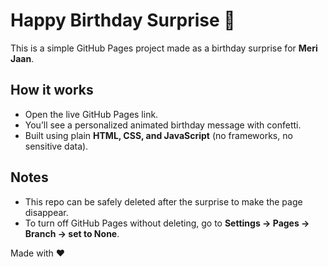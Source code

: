 # Happy Birthday Surprise 🎉

This is a simple GitHub Pages project made as a birthday surprise for **Meri Jaan**.  

## How it works
- Open the live GitHub Pages link.
- You’ll see a personalized animated birthday message with confetti.  
- Built using plain **HTML, CSS, and JavaScript** (no frameworks, no sensitive data).  

## Notes
- This repo can be safely deleted after the surprise to make the page disappear.  
- To turn off GitHub Pages without deleting, go to **Settings → Pages → Branch → set to None**.  

Made with ❤️
